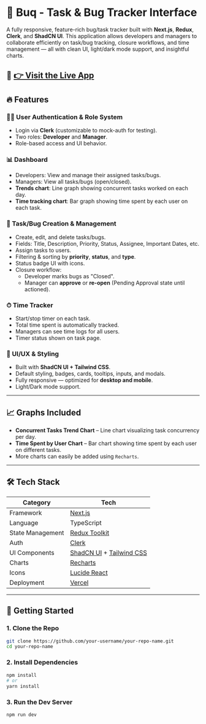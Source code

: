 # 🐞 Buq - Task & Bug Tracker Interface

A fully responsive, feature-rich bug/task tracker built with **Next.js**, **Redux**, **Clerk**, and **ShadCN UI**. This application allows developers and managers to collaborate efficiently on task/bug tracking, closure workflows, and time management — all with clean UI, light/dark mode support, and insightful charts.

🔗 [👉 Visit the Live App](https://taskify-peach-zeta.vercel.app)
---

## 🔥 Features

### 🧑‍💻 User Authentication & Role System
- Login via **Clerk** (customizable to mock-auth for testing).
- Two roles: **Developer** and **Manager**.
- Role-based access and UI behavior.

### 📊 Dashboard
- Developers: View and manage their assigned tasks/bugs.
- Managers: View all tasks/bugs (open/closed).
- **Trends chart**: Line graph showing concurrent tasks worked on each day.
- **Time tracking chart**: Bar graph showing time spent by each user on each task.

### 📝 Task/Bug Creation & Management
- Create, edit, and delete tasks/bugs.
- Fields: Title, Description, Priority, Status, Assignee, Important Dates, etc.
- Assign tasks to users.
- Filtering & sorting by **priority**, **status**, and **type**.
- Status badge UI with icons.
- Closure workflow:
  - Developer marks bugs as "Closed".
  - Manager can **approve** or **re-open** (Pending Approval state until actioned).

### ⏱ Time Tracker
- Start/stop timer on each task.
- Total time spent is automatically tracked.
- Managers can see time logs for all users.
- Timer status shown on task page.

### 🎨 UI/UX & Styling
- Built with **ShadCN UI + Tailwind CSS**.
- Default styling, badges, cards, tooltips, inputs, and modals.
- Fully responsive — optimized for **desktop and mobile**.
- Light/Dark mode support.

---

## 📈 Graphs Included

- **Concurrent Tasks Trend Chart** – Line chart visualizing task concurrency per day.
- **Time Spent by User Chart** – Bar chart showing time spent by each user on different tasks.
- More charts can easily be added using `Recharts`.

---

## 🛠 Tech Stack

| Category            | Tech                        |
|---------------------|-----------------------------|
| Framework           | [Next.js](https://nextjs.org) |
| Language            | TypeScript                  |
| State Management    | [Redux Toolkit](https://redux-toolkit.js.org) |
| Auth                | [Clerk](https://clerk.dev) |
| UI Components       | [ShadCN UI](https://ui.shadcn.com) + [Tailwind CSS](https://tailwindcss.com) |
| Charts              | [Recharts](https://recharts.org) |
| Icons               | [Lucide React](https://lucide.dev) |
| Deployment          | [Vercel](https://vercel.com) |

---

## 🚀 Getting Started

### 1. Clone the Repo

```bash
git clone https://github.com/your-username/your-repo-name.git
cd your-repo-name
```

### 2. Install Dependencies

```bash
npm install
# or
yarn install
```

### 3. Run the Dev Server
```bash
npm run dev
```